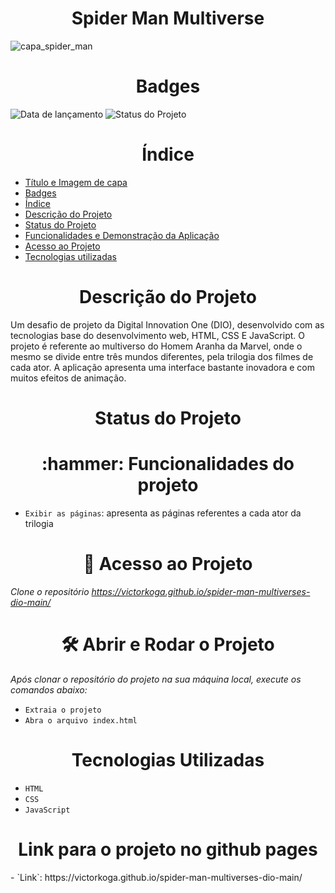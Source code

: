 <h1 align="center">Spider Man Multiverse</h1>

![capa_spider_man](https://user-images.githubusercontent.com/26884429/209883667-ad19dcba-aa63-4e2b-bb4a-e715b421a0ee.png)

<h1 align="center">Badges</h1>

![Data de lançamento](https://img.shields.io/badge/Release%20Date-September-blue)  ![Status do Projeto](https://img.shields.io/badge/Status%20do%20Projeto-%20concluido-red)

<h1 align="center">Índice</h1>

* [Título e Imagem de capa](#Título-e-Imagem-de-capa)
* [Badges](#badges)
* [Índice](#índice)
* [Descrição do Projeto](#descrição-do-projeto)
* [Status do Projeto](#status-do-projeto)
* [Funcionalidades e Demonstração da Aplicação](#funcionalidades-e-demonstração-da-aplicação)
* [Acesso ao Projeto](#acesso-ao-projeto)
* [Tecnologias utilizadas](#tecnologias-utilizadas)


<h1 align="center">Descrição do Projeto</h1>
<p>
  Um desafio de projeto da Digital Innovation One (DIO), desenvolvido com as tecnologias base do desenvolvimento web, HTML, CSS E JavaScript. O projeto é referente ao multiverso do Homem Aranha da Marvel, onde o mesmo se divide entre três mundos diferentes, pela trilogia dos filmes de cada ator. A aplicação apresenta uma interface bastante inovadora e com muitos efeitos de animação.
</p>

<h1 align="center">Status do Projeto</h1>

<h1 align="center">:hammer: Funcionalidades do projeto</h1>

- `Exibir as páginas`: apresenta as páginas referentes a cada ator da trilogia


<h1 align="center"> 📁 Acesso ao Projeto</h1>

*Clone o repositório https://victorkoga.github.io/spider-man-multiverses-dio-main/*

<h1 align="center"> 🛠️ Abrir e Rodar o Projeto</h1>

*Após clonar o repositório do projeto na sua máquina local, execute os comandos abaixo:*

- `Extraia o projeto`
- `Abra o arquivo index.html`

<h1 align="center"> Tecnologias Utilizadas</h1>

- `HTML`
- `CSS`
- `JavaScript`

<h1 align="center">Link para o projeto no github pages</h1>
- `Link`: https://victorkoga.github.io/spider-man-multiverses-dio-main/
  